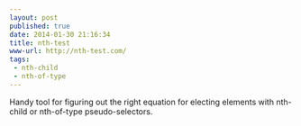 ```yaml
---
layout: post
published: true
date: 2014-01-30 21:16:34
title: nth-test
www-url: http://nth-test.com/
tags: 
 - nth-child
 - nth-of-type
---
```


Handy tool for figuring out the right equation for electing elements with nth-child or nth-of-type pseudo-selectors. 